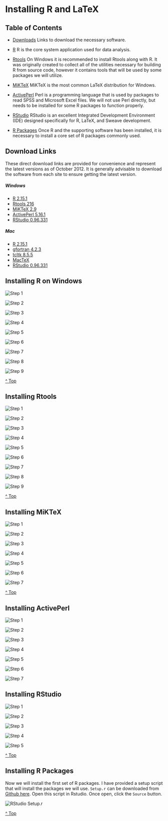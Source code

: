 # Installing R and LaTeX

## Table of Contents ##

* [Downloads](#downloads) Links to download the necessary software.

* [R](#InstallR) R is the core system application used for data analysis.  

* [Rtools](#InstallRtools) On Windows it is recommended to install Rtools along with R. It was originally created to collect all of the utilities necessary for building R from source code, however it contains tools that will be used by some packages we will utilize.

* [MiKTeX](#InstallMiKTeX) MiKTeX is the most common LaTeX distribution for Windows.

* [ActivePerl](#InstallActivePerl) Perl is a programming language that is used by packages to read SPSS and Microsoft Excel files. We will not use Perl directly, but needs to be installed for some R packages to function properly.

* [RStudio](#InstallRStudio) RStudio is an excellent Integrated Development Environment (IDE) designed specifically for R, LaTeX, and Sweave development.

* [R Packages](#rsetup) Once R and the supporting software has been installed, it is necessary to install a core set of R packages commonly used.


## Download Links <a id='downloads'></a> ##

These direct download links are provided for convenience and represent the latest versions as of October 2012. It is generally advisable to download the software from each site to ensure getting the latest version.

##### Windows #####

* [R 2.15.1](http://cran.r-project.org/bin/windows/base/R-2.15.1-win.exe)
* [Rtools 216](http://cran.r-project.org/bin/windows/Rtools/Rtools216.exe)
* [MiKTeX 2.9](http://mirrors.ctan.org/systems/win32/miktex/setup/basic-miktex-2.9.4521.exe)
* [ActivePerl 5.16.1](http://downloads.activestate.com/ActivePerl/releases/5.16.1.1601/ActivePerl-5.16.1.1601-MSWin32-x86-296175.msi)
* [RStudio 0.96.331](http://download1.rstudio.org/RStudio-0.96.331.exe)

##### Mac #####

* [R 2.15.1](http://cran.r-project.org/bin/macosx/R-2.15.1-signed.pkg)
* [gfortran 4.2.3](http://cran.r-project.org/bin/macosx/tools/gfortran-4.2.3.dmg)
* [tcltk 8.5.5](http://cran.r-project.org/bin/macosx/tools/tcltk-8.5.5-x11.dmg)
* [MacTeX](http://mirror.ctan.org/systems/mac/mactex/MacTeX.pkg)
* [RStudio 0.96.331](http://download1.rstudio.org/RStudio-0.96.331.dmg)

## Installing R on Windows <a id='InstallR'></a> ##

![Step 1](https://github.com/jbryer/CompStats/blob/master/Installation/Figures/r-win1.png?raw=true)

![Step 2](https://github.com/jbryer/CompStats/blob/master/Installation/Figures/r-win2.png?raw=true)

![Step 3](https://github.com/jbryer/CompStats/blob/master/Installation/Figures/r-win3.png?raw=true)

![Step 4](https://github.com/jbryer/CompStats/blob/master/Installation/Figures/r-win4.png?raw=true)

![Step 5](https://github.com/jbryer/CompStats/blob/master/Installation/Figures/r-win5.png?raw=true)

![Step 6](https://github.com/jbryer/CompStats/blob/master/Installation/Figures/r-win6.png?raw=true)

![Step 7](https://github.com/jbryer/CompStats/blob/master/Installation/Figures/r-win7.png?raw=true)

![Step 8](https://github.com/jbryer/CompStats/blob/master/Installation/Figures/r-win8.png?raw=true)

![Step 9](https://github.com/jbryer/CompStats/blob/master/Installation/Figures/r-win9.png?raw=true)

[^ Top](#)

## Installing Rtools <a id='InstallRtools'></a> ##

![Step 1](https://github.com/jbryer/CompStats/blob/master/Installation/Figures/rtools1.png?raw=true)

![Step 2](https://github.com/jbryer/CompStats/blob/master/Installation/Figures/rtools2.png?raw=true)

![Step 3](https://github.com/jbryer/CompStats/blob/master/Installation/Figures/rtools3.png?raw=true)

![Step 4](https://github.com/jbryer/CompStats/blob/master/Installation/Figures/rtools4.png?raw=true)

![Step 5](https://github.com/jbryer/CompStats/blob/master/Installation/Figures/rtools5.png?raw=true)

![Step 6](https://github.com/jbryer/CompStats/blob/master/Installation/Figures/rtools6.png?raw=true)

![Step 7](https://github.com/jbryer/CompStats/blob/master/Installation/Figures/rtools7.png?raw=true)

![Step 8](https://github.com/jbryer/CompStats/blob/master/Installation/Figures/rtools8.png?raw=true)

![Step 9](https://github.com/jbryer/CompStats/blob/master/Installation/Figures/rtools9.png?raw=true)

[^ Top](#)

## Installing MiKTeX <a id='InstallMiKTeX'></a> ##

![Step 1](https://github.com/jbryer/CompStats/blob/master/Installation/Figures/miktex-install1.png?raw=true)

![Step 2](https://github.com/jbryer/CompStats/blob/master/Installation/Figures/miktex-install2.png?raw=true)

![Step 3](https://github.com/jbryer/CompStats/blob/master/Installation/Figures/miktex-install3.png?raw=true)

![Step 4](https://github.com/jbryer/CompStats/blob/master/Installation/Figures/miktex-install4.png?raw=true)

![Step 5](https://github.com/jbryer/CompStats/blob/master/Installation/Figures/miktex-install5.png?raw=true)

![Step 6](https://github.com/jbryer/CompStats/blob/master/Installation/Figures/miktex-install6.png?raw=true)

![Step 7](https://github.com/jbryer/CompStats/blob/master/Installation/Figures/miktex-install7.png?raw=true)

[^ Top](#)

## Installing ActivePerl <a id='InstallActivePerl'></a> ##

![Step 1](https://github.com/jbryer/CompStats/blob/master/Installation/Figures/ActivePerl-install1.png?raw=true)

![Step 2](https://github.com/jbryer/CompStats/blob/master/Installation/Figures/ActivePerl-install2.png?raw=true)

![Step 3](https://github.com/jbryer/CompStats/blob/master/Installation/Figures/ActivePerl-install3.png?raw=true)

![Step 4](https://github.com/jbryer/CompStats/blob/master/Installation/Figures/ActivePerl-install4.png?raw=true)

![Step 5](https://github.com/jbryer/CompStats/blob/master/Installation/Figures/ActivePerl-install5.png?raw=true)

![Step 6](https://github.com/jbryer/CompStats/blob/master/Installation/Figures/ActivePerl-install6.png?raw=true)

![Step 7](https://github.com/jbryer/CompStats/blob/master/Installation/Figures/ActivePerl-install7.png?raw=true)

## Installing RStudio <a id='InstallRStudio'></a> ##

![Step 1](https://github.com/jbryer/CompStats/blob/master/Installation/Figures/rstudio-install1.png?raw=true)

![Step 2](https://github.com/jbryer/CompStats/blob/master/Installation/Figures/rstudio-install2.png?raw=true)

![Step 3](https://github.com/jbryer/CompStats/blob/master/Installation/Figures/rstudio-install3.png?raw=true)

![Step 4](https://github.com/jbryer/CompStats/blob/master/Installation/Figures/rstudio-install4.png?raw=true)

![Step 5](https://github.com/jbryer/CompStats/blob/master/Installation/Figures/rstudio-install5.png?raw=true)

[^ Top](#)

## Installing R Packages <a name='rsetup'></a> ##

Now we will install the first set of R packages. I have provided a setup script that will install the packages we will use. `Setup.r` can be downloaded from [Github here](https://raw.github.com/jbryer/CompStats/master/Installation/Setup.r). Open this script in Rstudio. Once open, click the `Source` button. 

![RStudio Setup.r](https://github.com/jbryer/CompStats/blob/master/Installation/Figures/Rstudio-SetupScript.png?raw=true)

[^ Top](#)

